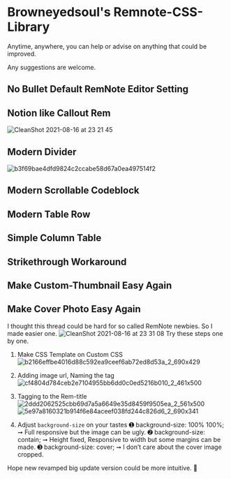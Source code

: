 # Browneyedsoul's Remnote-CSS-Library

Anytime, anywhere, you can help or advise on anything that could be improved.

Any suggestions are welcome.

## No Bullet Default RemNote Editor Setting

## Notion like Callout Rem
![CleanShot 2021-08-16 at 23 21 45](https://user-images.githubusercontent.com/56161102/129578910-f5bdf063-dc52-400d-97ff-5a327fa00819.png)


## Modern Divider
![b3f69bae4dfd9824c2ccabe58d67a0ea497514f2](https://user-images.githubusercontent.com/56161102/129580147-c0507bcc-a4d1-4522-b48d-d7efdf831e0f.gif)

## Modern Scrollable Codeblock

## Modern Table Row

## Simple Column Table

## Strikethrough Workaround

## Make Custom-Thumbnail Easy Again

## Make Cover Photo Easy Again
I thought this thread could be hard for so called RemNote newbies.
So I made easier one.
![CleanShot 2021-08-16 at 23 31 08](https://user-images.githubusercontent.com/56161102/129580369-0efa006b-3042-4af3-b514-d6a32fb60938.png)
Try these steps one by one.

 1. Make CSS Template on Custom CSS
  ![b2166effbe4016d88c592ea9ceef6ab72ed8d53a_2_690x429](https://user-images.githubusercontent.com/56161102/129580692-22c7710d-af5c-4939-b44b-a8857493965d.png)

 2. Adding image url, Naming the tag
  ![cf4804d784ceb2e7104955bb6dd0c0ed5216b010_2_461x500](https://user-images.githubusercontent.com/56161102/129580723-950620ac-7077-4cee-9f52-79329713f98a.jpeg)

 3. Tagging to the Rem-title
  ![2ddd2062525cbb69d7a5a6649e35d8459f9505ea_2_561x500](https://user-images.githubusercontent.com/56161102/129580757-d230aa8c-537e-4965-8c9d-931862c51e58.jpeg)
  ![5e97a8160321b914f6e84aceef038fd244c826d6_2_690x341](https://user-images.githubusercontent.com/56161102/129580770-bab49a86-f72c-4313-b172-4d3a4e1d383e.jpeg)

 4. Adjust `background-size` on your tastes
	➊ background-size: 100% 100%; ➞ Full responsive but the image can be ugly.
	➋ background-size: contain; ➞ Height fixed, Responsive to width but some margins can be made.
	➌ background-size: cover; ➞ I don’t care about the cover image cropped.

Hope new revamped big update version could be more intuitive. :slightly_smiling_face:
